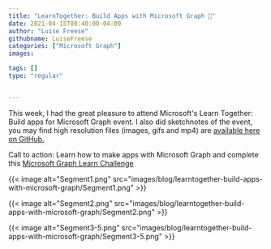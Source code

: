 ```yaml
---
title: "LearnTogether: Build Apps with Microsoft Graph 🦒"
date: 2021-04-15T08:40:00-04:00
author: "Luise Freese"
githubname: LuiseFreese
categories: ["Microsoft Graph"]
images:

tags: []
type: "regular"


---
```


This week, I had the great pleasure to attend Microsoft's Learn
Together: Build apps for Microsoft Graph event. I also did sketchnotes
of the event, you may find high resolution files (images, gifs and mp4)
are [available here on
GitHub.](https://github.com/LuiseFreese/blog/tree/main/sketchnotes/learnTogether)

Call to action: Learn how to make apps with Microsoft Graph and complete
this [Microsoft Graph Learn
Challenge](https://docs.microsoft.com/en-us/learn/challenges?id=7ca6c7f7-cc0d-4c31-9b74-5ce5658787e7&WT.mc_id=m365-24198-cxa)

{{< image alt="Segment1.png" src="images/blog/learntogether-build-apps-with-microsoft-graph/Segment1.png" >}}

{{< image alt="Segment2.png" src="images/blog/learntogether-build-apps-with-microsoft-graph/Segment2.png" >}}

{{< image alt="Segment3-5.png" src="images/blog/learntogether-build-apps-with-microsoft-graph/Segment3-5.png" >}}
